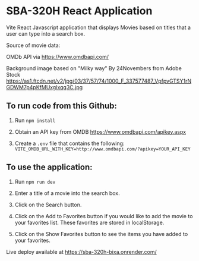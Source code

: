 # SBA-320H React Application

Vite React Javascript application that displays Movies based on titles that a user can type into a search box.

Source of movie data:

OMDb API via  https://www.omdbapi.com/

Background image based on "Milky way" By 24Novembers from Adobe Stock
https://as1.ftcdn.net/v2/jpg/03/37/57/74/1000_F_337577487_VpfpvGTSY1rNGDWM7p4pKfMUxgIxqq3C.jpg

## To run code from this Github:

1. Run `npm install`

2. Obtain an API key from OMDB https://www.omdbapi.com/apikey.aspx

3. Create a `.env` file that contains the following:
`VITE_OMDB_URL_WITH_KEY=http://www.omdbapi.com/?apikey=YOUR_API_KEY`

## To use the application:

1. Run `npm run dev`

2. Enter a title of a movie into the search box.

3. Click on the Search button.

4. Click on the Add to Favorites button if you would like to add the movie to your favorites list. These favorites are stored in localStorage. 

5. Click on the Show Favorites button to see the items you have added to your favorites.

Live deploy available at https://sba-320h-bixa.onrender.com/